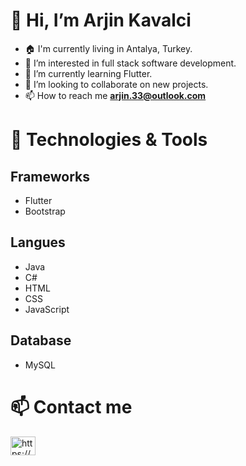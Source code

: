   <h1>👋 Hi, I’m Arjin Kavalci</h1>
  <ul>
  <li>🏠 I'm currently living in Antalya, Turkey.</li>
  <li>👀 I’m interested in  full stack software development.</li>
  <li>🌱 I’m currently learning Flutter.</li>
  <li>💞️ I’m looking to collaborate on new projects.</li>
  <li><g-emoji class="g-emoji" alias="mailbox" fallback-src="https://github.githubassets.com/images/icons/emoji/unicode/1f4eb.png">📫</g-emoji>
      How to reach me
     <strong><a href="mailto:ahmetsezerakdeniz19@gmail.com">arjin.33@outlook.com</a></strong></li>
</ul>
<h1>💼 Technologies & Tools</h1>
<h2>Frameworks</h2>
<ul>
  <li>Flutter</li>
  <li>Bootstrap</li>
</ul>
<h2>Langues</h2>
<ul>
  <li>Java</li>
  <li>C#</li>
  <li>HTML</li>
  <li>CSS</li>
  <li>JavaScript</li>
</ul>
<h2>Database</h2>
<ul>
  <li>MySQL</li>
</ul>
<h1>📫 Contact me</h1>
<a href="https://www.linkedin.com/in/arjinkavalci/" rel="nofollow"><img align="center" src="https://raw.githubusercontent.com/rahuldkjain/github-profile-readme-generator/master/src/images/icons/Social/linked-in-alt.svg" alt="https://www.linkedin.com/arjinkavalci/" height="30" width="40" style="max-width: 100%;"></a>

<!---
arjinkvlc/arjinkvlc is a ✨ special ✨ repository because its `README.md` (this file) appears on your GitHub profile.
You can click the Preview link to take a look at your changes.
--->
